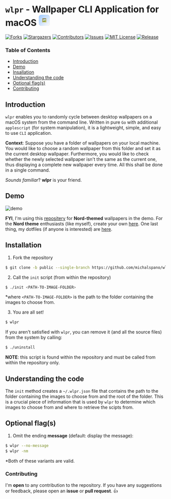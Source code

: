 <!--
                    ***

                ~/README.md
    https://github.com/michalspano/wlpr
                @michalspano

                    ***
-->
<h1>
  <code>wlpr</code> - Wallpaper CLI Application for macOS <img src="assets/wlpr-logo.png" width="35" height="35"> 
</h1>

<!-- GitHub Shields -->
[![Forks][forks-shield]][forks-url]
[![Stargazers][stars-shield]][stars-url]
[![Contributors][contributors-shield]][contributors-url]
[![Issues][issues-shield]][issues-url]
[![MIT License][license-shield]][license-url]
[![Release][release-shield]][release-url]

### Table of Contents

  * [Introduction](#introduction)
  * [Demo](#demo)
  * [Insallation](#installation)
  * [Understanding the code](#understanding-the-code)
  * [Optional flag(s)](#optional-flags)
  * [Contributing](#contributing)

## Introduction

`wlpr` enables you to randomly cycle between desktop wallpapers on a macOS system from the command line. Written in pure `Go` with additional `applescript` (for system manipulation), it is a lightweight, simple, and easy to use `CLI` application.

__Context__: Suppose you have a folder of wallpapers on your local machine. You would like to choose a random wallpaper from this folder and set it as the current desktop wallpaper. Furthermore, you would like to check whether the newly selected wallpaper isn't the same as the current one, thus displaying a complete new wallpaper every time. All this shall be done in a single command. 

*Sounds familiar*? __wlpr__ is your friend.

## Demo

![demo](assets/demo.gif)

__FYI__, I'm using this [repositery](https://github.com/linuxdotexe/nordic-wallpapers) for __Nord-themed__ wallpapers in the demo. For the __Nord theme__ enthusiasts (like myself), create your own [here](https://ign.schrodinger-hat.it/). One last thing, my dotfiles (if anyone is interested) are [here](https://github.com/michalspano/personal-dotfiles).

## Installation

1. Fork the repository
```sh
$ git clone -b public --single-branch https://github.com/michalspano/wlpr.git && cd repo
```

2. Call the `init` script (from within the repository)
```sh
$ ./init <PATH-TO-IMAGE-FOLDER>
```
\*where `<PATH-TO-IMAGE-FOLDER>` is the path to the folder containing the images to choose from.

3. You are all set!
```sh
$ wlpr
```

If you aren't satisfied with `wlpr`, you can remove it (and all the source files) from the system by calling:
```sh
$ ./uninstall
```
__NOTE__: this script is found within the repository and must be called from within the repository only.

## Understanding the code

The `init` method creates a `~/.wlpr.json` file that contains the path to the folder containing the images to choose from and the root of the folder. This is a crucial piece of information that is used by `wlpr` to determine which images to choose from and where to retrieve the scipts from.

## Optional flag(s)

1. Omit the ending __message__ (default: display the message):
```sh
$ wlpr --no-message
$ wlpr -nm
```

\*Both of these variants are valid.

### Contributing

I'm __open__ to any contribution to the repository. If you have any suggestions or feedback, please open an __issue__ or __pull request__. :+1:

<!-- GitHub Shields -->
[contributors-shield]: https://img.shields.io/github/contributors/michalspano/wlpr.svg?style=for-the-badge
[contributors-url]: https://github.com/michalspano/wlpr/graphs/contributors
[forks-shield]: https://img.shields.io/github/forks/michalspano/wlpr.svg?style=for-the-badge
[forks-url]: https://github.com/michalspano/wlpr/network/members
[stars-shield]: https://img.shields.io/github/stars/michalspano/wlpr.svg?style=for-the-badge
[stars-url]: https://github.com/michalspano/wlpr/stargazers
[issues-shield]: https://img.shields.io/github/issues/michalspano/wlpr.svg?style=for-the-badge
[issues-url]: https://github.com/michalspano/wlpr/issues
[license-shield]: https://img.shields.io/github/license/michalspano/wlpr.svg?style=for-the-badge
[license-url]: https://github.com/michalspano/wlpr/blob/main/LICENSE
[release-shield]: https://img.shields.io/github/tag/michalspano/wlpr.svg?style=for-the-badge
[release-url]: https://github.com/michalspano/wlpr/releases/latest/